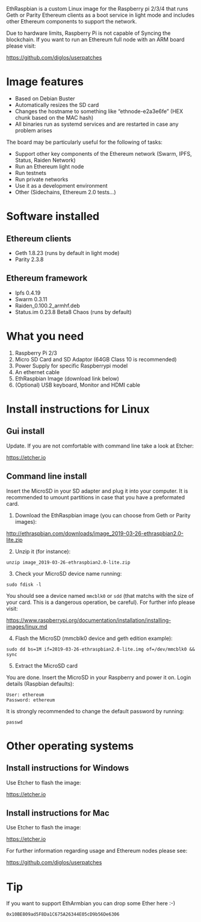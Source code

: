 EthRaspbian is a custom Linux image for the Raspberry pi 2/3/4 that runs Geth or Parity Ethereum clients as a boot service in light mode and includes other Ethereum components to support the network.

Due to hardware limits, Raspberry Pi is not capable of Syncing the blockchain. If you want to run an Ethereum full node with an ARM board please visit:

https://github.com/diglos/userpatches

# Image features

- Based on Debian Buster
- Automatically resizes the SD card
- Changes the hostname to something like “ethnode-e2a3e6fe” (HEX chunk based on the MAC hash)
- All binaries run as systemd services and are restarted in case any problem arises

The board may be particularly useful for the following of tasks:

- Support other key components of the Ethereum network (Swarm, IPFS, Status, Raiden Network)
- Run an Ethereum light node
- Run testnets
- Run private networks
- Use it as a development environment
- Other (Sidechains, Ethereum 2.0 tests…)

# Software installed

## Ethereum clients
- Geth 1.8.23 (runs by default in light mode)
- Parity 2.3.8

## Ethereum framework
- Ipfs 0.4.19
- Swarm 0.3.11
- Raiden_0.100.2_armhf.deb 
- Status.im 0.23.8 Beta8 Chaos (runs by default)


# What you need
1. Raspberry Pi 2/3
2. Micro SD Card and SD Adaptor (64GB Class 10 is recommended) 
3. Power Supply for specific Raspberrypi model
4. An ethernet cable
5. EthRaspbian Image (download link below)
6. (Optional) USB keyboard, Monitor and HDMI cable

# Install instructions for Linux

## Gui install 

Update. If you are not comfortable with command line take a look at Etcher:

https://etcher.io

## Command line install

Insert the MicroSD in your SD adapter and plug it into your computer. It is recommended to umount partitions in case that you have a preformated card.

1. Download the EthRaspbian image (you can choose from Geth or Parity images):

http://ethraspbian.com/downloads/image_2019-03-26-ethraspbian2.0-lite.zip

2. Unzip it (for instance):

`unzip image_2019-03-26-ethraspbian2.0-lite.zip`

3. Check your MicroSD device name running:

`sudo fdisk -l`

You should see a device named `mmcblk0` or `sdd` (that matchs with the size of your card. This is a dangerous operation, be careful). For further info please visit:

https://www.raspberrypi.org/documentation/installation/installing-images/linux.md

4. Flash the MicroSD (mmcblk0 device and geth edition example):

`sudo dd bs=1M if=2019-03-26-ethraspbian2.0-lite.img of=/dev/mmcblk0 && sync`

5. Extract the MicroSD card

You are done. Insert the MicroSD in your Raspberry and power it on. Login details (Raspbian defaults):
```
User: ethereum
Password: ethereum
```
It is strongly recommended to change the default password by running:

`passwd`

# Other operating systems

## Install instructions for Windows

Use Etcher to flash the image:

https://etcher.io

## Install instructions for Mac

Use Etcher to flash the image:

https://etcher.io


For further information regarding usage and Ethereum nodes please see:

https://github.com/diglos/userpatches

# Tip

If you want to support EthArmbian you can drop some Ether here :-)

`0x10BE809ad5F8Da1C675A26344E05cD9b56De6306`
